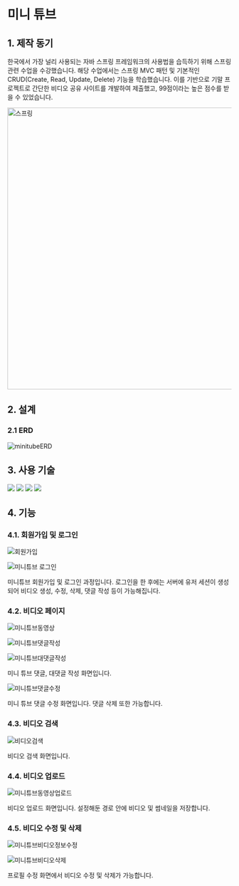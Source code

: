 # 미니 튜브
## 1. 제작 동기
한국에서 가장 널리 사용되는 자바 스프링 프레임워크의 사용법을 습득하기 위해 스프링 관련 수업을 수강했습니다. 해당 수업에서는 스프링 MVC 패턴 및 기본적인 CRUD(Create, Read, Update, Delete) 기능을 학습했습니다. 이를 기반으로 기말 프로젝트로 간단한 비디오 공유 사이트를 개발하여 제출했고, 99점이라는 높은 점수를 받을 수 있었습니다.

<img width="633" alt="스프링" src="https://github.com/coldsteelpope/haancare_bot/assets/128117575/017864d5-91ec-43f5-ab42-0b0dd6e78848">

## 2. 설계
### 2.1 ERD
![minitubeERD](https://github.com/coldsteelpope/haancare_bot/assets/128117575/e083225c-233c-4ea7-b3aa-02c95a18a34a)


## 3. 사용 기술
<img src="https://img.shields.io/badge/java-007396?style=for-the-badge&logo=java&logoColor=white"> <img src="https://img.shields.io/badge/spring-6DB33F?style=for-the-badge&logo=spring&logoColor=white"> <img src="https://img.shields.io/badge/mysql-4479A1?style=for-the-badge&logo=mysql&logoColor=white"> <img src="https://img.shields.io/badge/bootstrap-7952B3?style=for-the-badge&logo=bootstrap&logoColor=white"> 


## 4. 기능
### 4.1. 회원가입 및 로그인
![회원가입](https://github.com/coldsteelpope/minitube/assets/128117575/9736854c-0eab-43ca-83f9-45cbb03fc9cd)

![미니튜브 로그인](https://github.com/coldsteelpope/minitube/assets/128117575/f6f96f2e-c4ff-41d6-8f54-7bb0ec0ac6bd)

미니튜브 회원가입 및 로그인 과정입니다. 로그인을 한 후에는 서버에 유저 세션이 생성되어 비디오 생성, 수정, 삭제, 댓글 작성 등이 가능해집니다.

### 4.2. 비디오 페이지

![미니튜브동영상](https://github.com/coldsteelpope/minitube/assets/128117575/62d2c221-b9ec-4191-9ecd-63f6a12fde97)

![미니튜브댓글작성](https://github.com/coldsteelpope/minitube/assets/128117575/72b71844-479e-475b-9a50-fad316361946)

![미니튜브대댓글작성](https://github.com/coldsteelpope/minitube/assets/128117575/12a5aac5-713e-48b1-b2f4-e8592a83b5f4)

미니 튜브 댓글, 대댓글 작성 화면입니다.

![미니튜브댓글수정](https://github.com/coldsteelpope/minitube/assets/128117575/720cbd56-fa95-44c9-aa84-6836928644a1)

미니 튜브 댓글 수정 화면입니다. 댓글 삭제 또한 가능합니다.

### 4.3. 비디오 검색
![비디오검색](https://github.com/coldsteelpope/haancare_bot/assets/128117575/549deea1-4865-4d51-b0d2-e8fada3d1566)

비디오 검색 화면입니다.

### 4.4. 비디오 업로드
![미니튜브동영상업로드](https://github.com/coldsteelpope/minitube/assets/128117575/0f4454a1-ec36-4b04-92ec-6d33b1d6c944)

비디오 업로드 화면입니다. 설정해둔 경로 안에 비디오 및 썸네일을 저장합니다.

### 4.5. 비디오 수정 및 삭제
![미니튜브비디오정보수정](https://github.com/coldsteelpope/minitube/assets/128117575/8e233bbc-1756-4483-aa37-9c8391f744e2)

![미니튜브비디오삭제](https://github.com/coldsteelpope/haancare_bot/assets/128117575/e7e80d2d-a791-4b24-a997-861c4a8a3393)

프로필 수정 화면에서 비디오 수정 및 삭제가 가능합니다.
